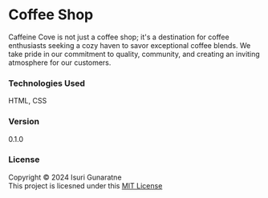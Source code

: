 # Coffee Shop
Caffeine Cove is not just a coffee shop; it's a destination for coffee enthusiasts seeking a cozy haven to savor exceptional coffee blends. We take pride in our commitment to quality, community, and creating an inviting atmosphere for our customers.

### Technologies Used
HTML, CSS

### Version
0.1.0

### License
Copyright &copy; 2024 Isuri Gunaratne <br>
This project is licesned under this [MIT License](License.txt)